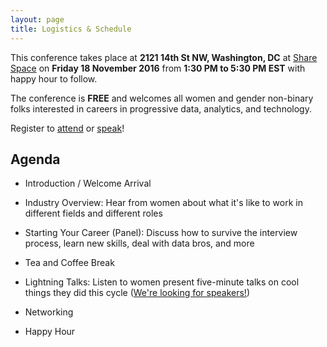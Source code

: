 ```yaml
---
layout: page
title: Logistics & Schedule 
---
```


This conference takes place at **2121 14th St NW, Washington, DC** at [Share Space](http://www.sharespacedc.com/) on **Friday 18 November 2016** from **1:30 PM to 5:30 PM EST** with happy hour to follow.

The conference is **FREE** and welcomes all women and gender non-binary folks interested in careers in progressive data, analytics, and technology.

Register to [attend](/register/) or [speak](/speakers/)!

## Agenda

* Introduction / Welcome Arrival

* Industry Overview: Hear from women about what it's like to work in different fields and different roles
 
* Starting Your Career (Panel): Discuss how to survive the interview process, learn new skills, deal with data bros, and more

* Tea and Coffee Break

* Lightning Talks: Listen to women present five-minute talks on cool things they did this cycle ([We're looking for speakers!](speakers/))

* Networking

* Happy Hour
